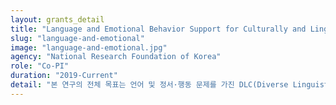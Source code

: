 ```yaml
---
layout: grants_detail
title: "Language and Emotional Behavior Support for Culturally and Linguistically Diverse Children via Mobile Platform System"
slug: "language-and-emotional"
image: "language-and-emotional.jpg"
agency: "National Research Foundation of Korea"
role: "Co-PI"
duration: "2019-Current"
detail: "본 연구의 전체 목표는 언어 및 정서·행동 문제를 가진 DLC(Diverse Linguistic and Cultural) 아동의 조기 선별을 위한 모바일 기반의 플랫폼 서비스를 구축하고, DLC 아동의 언어 및 정서·행동 중재를 위한 가족 및 전문가 중심의 체계적 중재 프로그램을 개발하여 그 효과성을 검증하는 것이다. 또한, 본 연구 과정에서 구축된 언어 및 정서·행동 특성 관련 데이터와 모바일 플랫폼, 그리고 가족·전문가 중심 중재 프로그램을 지역사회에 전이하고자 한다."
---
```

